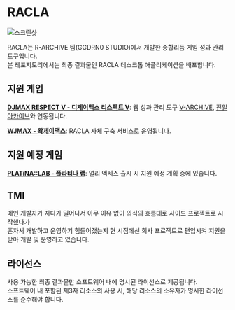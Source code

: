 # RACLA
![스크린샷](https://ribbon.r-archive.zip/project_ra/banner_racla_x2.png)    
    
RACLA는 R-ARCHIVE 팀(GGDRN0 STUDIO)에서 개발한 종합리듬 게임 성과 관리 도구입니다.    
본 레포지토리에서는 최종 결과물인 RACLA 데스크톱 애플리케이션을 배포합니다. 

## 지원 게임
**[DJMAX RESPECT V - 디제이맥스 리스펙트 V](https://store.steampowered.com/app/960170/DJMAX_RESPECT_V/)**: 웹 성과 관리 도구 [V-ARCHIVE](https://v-archive.net), [전일 아카이브](https://hard-archive.com)와 연동됩니다.    
    
**[WJMAX - 왁제이맥스](https://waktaverse.games/gameDetail/wjmax/)**: RACLA 자체 구축 서비스로 운영됩니다.

## 지원 예정 게임
**[PLATiNA::LAB - 플라티나 랩](https://highendgames.co.kr/platina-lab/ko)**: 얼리 엑세스 출시 시 지원 예정 계획 중에 있습니다.

## TMI
메인 개발자가 자다가 일어나서 아무 이유 없이 의식의 흐름대로 사이드 프로젝트로 시작했다가   
혼자서 개발하고 운영하기 힘들어졌는지 현 시점에선 회사 프로젝트로 편입시켜 지원을 받아 개발 및 운영하고 있습니다.

## 라이선스
사용 가능한 최종 결과물만 소프트웨어 내에 명시된 라이선스로 제공됩니다.    
소프트웨어 내 포함된 제3자 리소스의 사용 시, 해당 리소스의 소유자가 명시한 라이선스를 준수해야 합니다.
